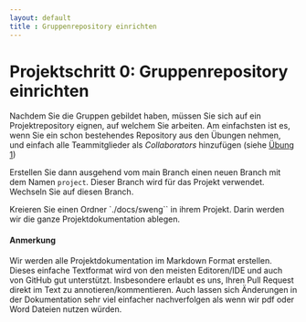 ```yaml
---
layout: default
title : Gruppenrepository einrichten
---
```


# Projektschritt 0: Gruppenrepository einrichten

Nachdem Sie die Gruppen gebildet haben, müssen Sie sich auf ein Projektrepository eignen, auf welchem Sie arbeiten. Am einfachsten ist es, wenn Sie ein schon bestehendes Repository aus den Übungen nehmen, und einfach alle Teammitglieder als *Collaborators* hinzufügen (siehe [Übung 1](../exercises/jabref-setup))

Erstellen Sie dann ausgehend vom main Branch einen neuen Branch mit dem Namen `project`. Dieser Branch wird für das Projekt verwendet. Wechseln Sie auf diesen Branch. 

Kreieren Sie einen Ordner `./docs/sweng`` in ihrem Projekt. Darin werden wir die ganze Projektdokumentation ablegen.

#### Anmerkung

Wir werden alle Projektdokumentation im Markdown Format erstellen. Dieses einfache Textformat wird von den meisten Editoren/IDE und auch von GitHub gut unterstützt. Insbesondere erlaubt es uns, Ihren Pull Request direkt im Text zu annotieren/kommentieren. 
Auch lassen sich Änderungen in der Dokumentation sehr viel einfacher nachverfolgen als wenn wir pdf oder Word Dateien nutzen würden.